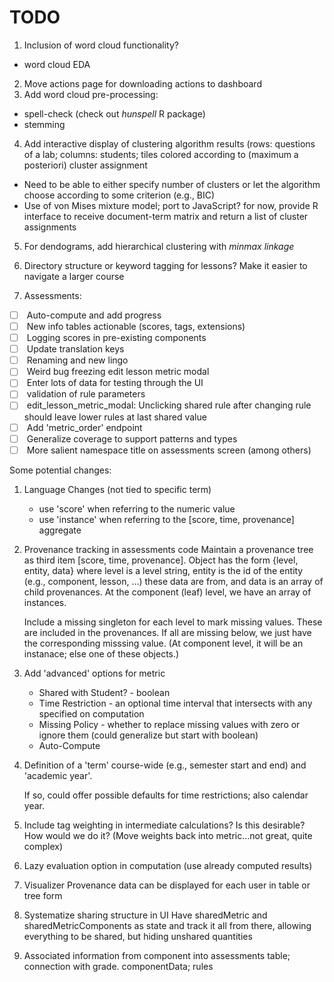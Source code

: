 TODO
====

1.  Inclusion of word cloud functionality?
  -   word cloud EDA
2.  Move actions page for downloading actions to dashboard
3.  Add word cloud pre-processing:
  -    spell-check (check out *hunspell* R package)
  -    stemming 
4.  Add interactive display of clustering algorithm results (rows: questions of a lab; columns: students; tiles colored according to (maximum a posteriori) cluster assignment 
  -   Need to be able to either specify number of clusters or let the algorithm choose according to some criterion (e.g., BIC)
  -   Use of von Mises mixture model; port to JavaScript? for now, provide R interface to receive document-term matrix and return a list of cluster assignments
5.  For dendograms, add hierarchical clustering with *minmax linkage*
6.  Directory structure or keyword tagging for lessons? Make it easier to navigate a larger course

7. Assessments:
  -   [ ] <HIGH> Auto-compute and add progress
  -   [ ] <HIGH> New info tables actionable (scores, tags, extensions)
  -   [ ] <HIGH> Logging scores in pre-existing components
  -   [ ] <HIGH> Update translation keys
  -   [ ] <HIGH> Renaming and new lingo
  -   [ ] <HIGH> Weird bug freezing edit lesson metric modal
  -   [ ] <MED> Enter lots of data for testing through the UI
  -   [ ] <MED> validation of rule parameters
  -   [ ] <MED> edit_lesson_metric_modal: Unclicking shared rule after changing rule should leave lower rules at last shared value
  -   [ ] <LOW> Add 'metric_order' endpoint
  -   [ ] <LOW> Generalize coverage to support patterns and types
  -   [ ] <LOW> More salient namespace title on assessments screen (among others)

Some potential changes:

  1. Language Changes (not tied to specific term)
     + use 'score' when referring to the numeric value
     + use 'instance' when referring to the [score, time, provenance] aggregate

  2. Provenance tracking in assessments code
     Maintain a provenance tree as third item [score, time, provenance].
     Object has the form {level, entity, data} where level is a level string,
     entity is the id of the entity (e.g., component, lesson, ...) these data
     are from, and data is an array of child provenances.
     At the component (leaf) level, we have an array of instances.

     Include a missing singleton for each level to mark missing values.
     These are included in the provenances. If all are missing below,
     we just have the corresponding misssing value.
     (At component level, it will be an instanace; else one of these objects.)

  3. Add 'advanced' options for metric
     + Shared with Student? - boolean
     + Time Restriction - an optional time interval that intersects with any specified on computation
     + Missing Policy - whether to replace missing values with zero or ignore them  (could generalize but start with boolean)
     + Auto-Compute

  4. Definition of a 'term' course-wide (e.g., semester start and end)
     and 'academic year'.
     
     If so, could offer possible defaults for time restrictions; also calendar year.

  5. Include tag weighting in intermediate calculations?
     Is this desirable? How would we do it?  (Move weights back into metric...not great, quite complex)

  6. Lazy evaluation option in computation (use already computed results)

  7. Visualizer 
     Provenance data can be displayed for each user in table or tree form

  8. Systematize sharing structure in UI
     Have sharedMetric and sharedMetricComponents as state and track it all from there,
     allowing everything to be shared, but hiding unshared quantities

  9. Associated information from component into assessments table; connection with grade.
     componentData; rules

